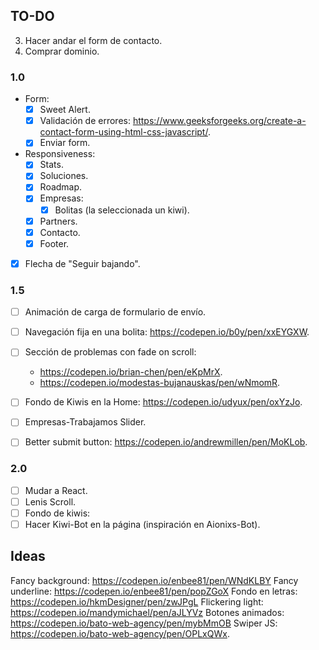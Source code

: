 ## TO-DO
3. Hacer andar el form de contacto.
5. Comprar dominio.

### 1.0
- Form:
    - [x] Sweet Alert.
    - [x] Validación de errores: https://www.geeksforgeeks.org/create-a-contact-form-using-html-css-javascript/.
    - [x] Enviar form.
- Responsiveness:
    - [x] Stats.
    - [x] Soluciones.
    - [x] Roadmap.
    - [x] Empresas:
        - [x] Bolitas (la seleccionada un kiwi).
    - [x] Partners.
    - [x] Contacto.
    - [x] Footer. 
- [x] Flecha de "Seguir bajando".

### 1.5
- [ ] Animación de carga de formulario de envío.
- [ ] Navegación fija en una bolita: https://codepen.io/b0y/pen/xxEYGXW.
- [ ] Sección de problemas con fade on scroll: 
    - https://codepen.io/brian-chen/pen/eKpMrX.
    - https://codepen.io/modestas-bujanauskas/pen/wNmomR.
- [ ] Fondo de Kiwis en la Home: https://codepen.io/udyux/pen/oxYzJo.
- [ ] Empresas-Trabajamos Slider.

- [ ] Better submit button: https://codepen.io/andrewmillen/pen/MoKLob.

### 2.0
- [ ] Mudar a React.
- [ ] Lenis Scroll.
- [ ] Fondo de kiwis:
- [ ] Hacer Kiwi-Bot en la página (inspiración en Aionixs-Bot). 

## Ideas
Fancy background: https://codepen.io/enbee81/pen/WNdKLBY
Fancy underline: https://codepen.io/enbee81/pen/popZGoX
Fondo en letras: https://codepen.io/hkmDesigner/pen/zwJPgL
Flickering light: https://codepen.io/mandymichael/pen/aJLYVz
Botones animados: https://codepen.io/bato-web-agency/pen/mybMmOB
Swiper JS: https://codepen.io/bato-web-agency/pen/OPLxQWx.
